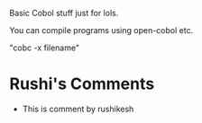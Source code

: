 Basic Cobol stuff just for lols.

You can compile programs using open-cobol etc.

"cobc -x filename"

# Rushi's Comments 

- This is comment by rushikesh
